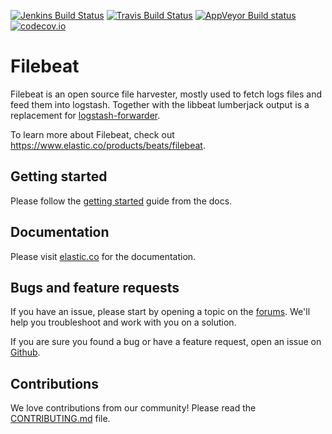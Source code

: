 [![Jenkins Build Status](http://build-eu-00.elastic.co/job/filebeat/badge/icon)](http://build-eu-00.elastic.co/job/filebeat/)
[![Travis Build Status](https://travis-ci.org/elastic/filebeat.svg?branch=master)](https://travis-ci.org/elastic/filebeat)
[![AppVeyor Build status](https://ci.appveyor.com/api/projects/status/knhucktyp2r0q78g/branch/master?svg=true)](https://ci.appveyor.com/project/elastic-beats/filebeat/branch/master)
[![codecov.io](http://codecov.io/github/elastic/filebeat/coverage.svg?branch=master)](http://codecov.io/github/elastic/filebeat?branch=master)


# Filebeat

Filebeat is an open source file harvester, mostly used to fetch logs files and feed them into logstash.
Together with the libbeat lumberjack output is a replacement for [logstash-forwarder](https://github.com/elastic/logstash-forwarder).

To learn more about Filebeat, check out https://www.elastic.co/products/beats/filebeat.


## Getting started

Please follow the [getting started](https://www.elastic.co/guide/en/beats/filebeat/current/filebeat-getting-started.html)
guide from the docs.

## Documentation

Please visit [elastic.co](https://www.elastic.co/guide/en/beats/filebeat/current/index.html)
 for the documentation.


## Bugs and feature requests

If you have an issue, please start by opening a topic on the
[forums](https://discuss.elastic.co/c/beats/filebeat). We'll help you
troubleshoot and work with you on a solution.

If you are sure you found a bug or have a feature request, open an issue on
[Github](https://github.com/elastic/filebeat/issues).

## Contributions

We love contributions from our community! Please read the
[CONTRIBUTING.md](CONTRIBUTING.md) file.
